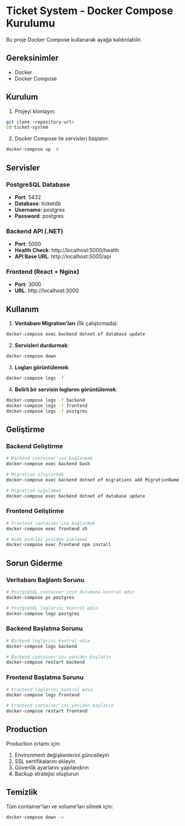 # Ticket System - Docker Compose Kurulumu

Bu proje Docker Compose kullanarak ayağa kaldırılabilir.

## Gereksinimler

- Docker
- Docker Compose

## Kurulum

1. Projeyi klonlayın:
```bash
git clone <repository-url>
cd ticket-system
```

2. Docker Compose ile servisleri başlatın:
```bash
docker-compose up -d
```

## Servisler

### PostgreSQL Database
- **Port**: 5432
- **Database**: ticketdb
- **Username**: postgres
- **Password**: postgres

### Backend API (.NET)
- **Port**: 5000
- **Health Check**: http://localhost:5000/health
- **API Base URL**: http://localhost:5000/api

### Frontend (React + Nginx)
- **Port**: 3000
- **URL**: http://localhost:3000

## Kullanım

1. **Veritabanı Migration'ları** (İlk çalıştırmada):
```bash
docker-compose exec backend dotnet ef database update
```

2. **Servisleri durdurmak**:
```bash
docker-compose down
```

3. **Logları görüntülemek**:
```bash
docker-compose logs -f
```

4. **Belirli bir servisin loglarını görüntülemek**:
```bash
docker-compose logs -f backend
docker-compose logs -f frontend
docker-compose logs -f postgres
```

## Geliştirme

### Backend Geliştirme
```bash
# Backend container'ına bağlanmak
docker-compose exec backend bash

# Migration oluşturmak
docker-compose exec backend dotnet ef migrations add MigrationName

# Migration uygulamak
docker-compose exec backend dotnet ef database update
```

### Frontend Geliştirme
```bash
# Frontend container'ına bağlanmak
docker-compose exec frontend sh

# Node modules yeniden yüklemek
docker-compose exec frontend npm install
```

## Sorun Giderme

### Veritabanı Bağlantı Sorunu
```bash
# PostgreSQL container'ının durumunu kontrol edin
docker-compose ps postgres

# PostgreSQL loglarını kontrol edin
docker-compose logs postgres
```

### Backend Başlatma Sorunu
```bash
# Backend loglarını kontrol edin
docker-compose logs backend

# Backend container'ını yeniden başlatın
docker-compose restart backend
```

### Frontend Başlatma Sorunu
```bash
# Frontend loglarını kontrol edin
docker-compose logs frontend

# Frontend container'ını yeniden başlatın
docker-compose restart frontend
```

## Production

Production ortamı için:

1. Environment değişkenlerini güncelleyin
2. SSL sertifikalarını ekleyin
3. Güvenlik ayarlarını yapılandırın
4. Backup stratejisi oluşturun

## Temizlik

Tüm container'ları ve volume'ları silmek için:
```bash
docker-compose down -v
``` 